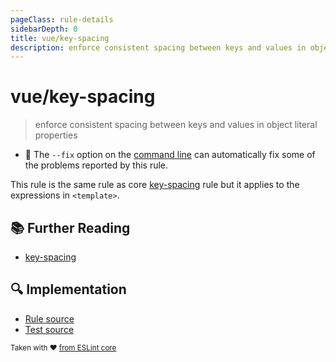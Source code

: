 ```yaml
---
pageClass: rule-details
sidebarDepth: 0
title: vue/key-spacing
description: enforce consistent spacing between keys and values in object literal properties
---
```

# vue/key-spacing
> enforce consistent spacing between keys and values in object literal properties

- :wrench: The `--fix` option on the [command line](https://eslint.org/docs/user-guide/command-line-interface#fixing-problems) can automatically fix some of the problems reported by this rule.

This rule is the same rule as core [key-spacing] rule but it applies to the expressions in `<template>`.

## :books: Further Reading

- [key-spacing]

[key-spacing]: https://eslint.org/docs/rules/key-spacing

## :mag: Implementation

- [Rule source](https://github.com/vuejs/eslint-plugin-vue/blob/master/lib/rules/key-spacing.js)
- [Test source](https://github.com/vuejs/eslint-plugin-vue/blob/master/tests/lib/rules/key-spacing.js)

<sup>Taken with ❤️ [from ESLint core](https://eslint.org/docs/rules/key-spacing)</sup>
